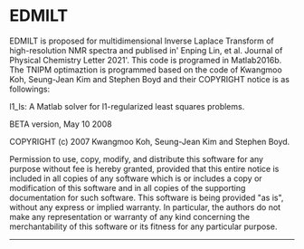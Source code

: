# EDMILT
EDMILT is proposed for multidimensional Inverse Laplace Transform of high-resolution NMR spectra and publised in' Enping Lin, et al. Journal of Physical Chemistry Letter 2021'.
This code is programed in Matlab2016b. The TNIPM optimaztion is programmed based on the code of Kwangmoo Koh, Seung-Jean Kim and Stephen Boyd and their COPYRIGHT notice is as followings:

l1_ls: A Matlab solver for l1-regularized least squares problems.

BETA version, May 10 2008

COPYRIGHT (c) 2007  Kwangmoo Koh, Seung-Jean Kim and Stephen Boyd.

Permission to use, copy, modify, and distribute this software for
any purpose without fee is hereby granted, provided that this entire
notice is included in all copies of any software which is or includes
a copy or modification of this software and in all copies of the
supporting documentation for such software.
This software is being provided "as is", without any express or
implied warranty.  In particular, the authors do not make any
representation or warranty of any kind concerning the merchantability
of this software or its fitness for any particular purpose.

--------------------------------------------------------------------------------